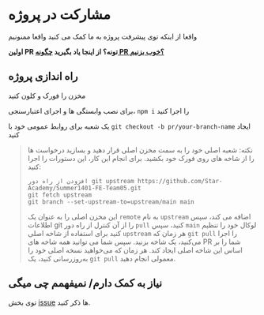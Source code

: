 # مشارکت در پروژه

واقعا از اینکه توی پیشرفت پروژه به ما کمک می کنید واقعا ممنونیم

**اولین PR تونه؟ از اینجا یاد بگیرید [چگونه PR ؟خوب بزنیم](https://app.egghead.io/playlists/how-to-contribute-to-an-open-source-project-on-github)**

## راه اندازی پروژه

مخزن را فورک و کلون کنید

برای نصب وابستگی ها و اجرای اعتبارسنجی، `npm i` را اجرا کنید

یک شعبه برای روابط عمومی خود با `git checkout -b pr/your-branch-name` ایجاد کنید

> نکته: شعبه اصلی خود را به سمت مخزن اصلی قرار دهید و بسازید
> درخواست ها را از شاخه های روی فورک خود بکشید. برای انجام این کار، این دستورات را اجرا کنید:
>
> ```
> افزودن از راه دور git upstream https://github.com/Star-Academy/Summer1401-FE-Team05.git
> git fetch upstream
> git branch --set-upstream-to=upstream/main main
> ```
>
> این مخزن اصلی را به عنوان یک `remote` به نام `upstream` اضافه می کند، سپس
> اطلاعات git را از آن کنترل از راه دور `pull` کنید، سپس `main` لوکال خود را تنظیم کنید
> برای استفاده از شاخه اصلی `upstream` هر زمان که `git pull` را اجرا می‌کنید، یک شاخه بزنید. سپس شما
> می توانید همه شاخه های PR شما را بر اساس این شاخه اصلی ایجاد کند.
> هر زمان که می‌خواهید نسخه اصلی خود را به‌روزرسانی کنید، یک `git pull` معمولی انجام دهید.

## نیاز به کمک دارم/ نمیفهمم چی میگی

توی بخش [issue](https://github.com/Star-Academy/Summer1401-FE-Team05/issues) ها ذکر کنید.
